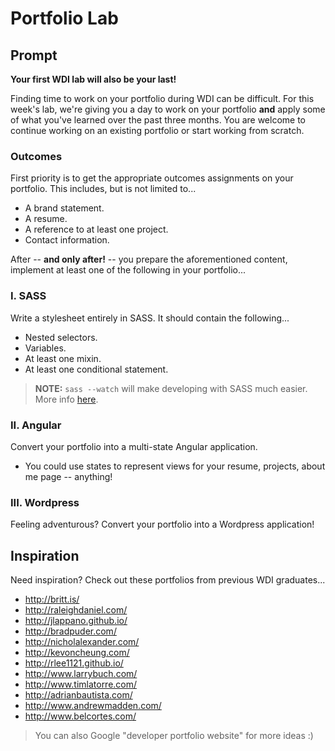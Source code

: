 # Portfolio Lab

## Prompt

**Your first WDI lab will also be your last!**

Finding time to work on your portfolio during WDI can be difficult. For this week's lab, we're giving you a day to work on your portfolio **and** apply some of what you've learned over the past three months. You are welcome to continue working on an existing portfolio or start working from scratch.

### Outcomes

First priority is to get the appropriate outcomes assignments on your portfolio. This includes, but is not limited to...
* A brand statement.
* A resume.
* A reference to at least one project.
* Contact information.

After -- **and only after!** -- you prepare the aforementioned content, implement at least one of the following in your portfolio...

### I. SASS

Write a stylesheet entirely in SASS. It should contain the following...
* Nested selectors.
* Variables.
* At least one mixin.
* At least one conditional statement.

> **NOTE:** `sass --watch` will make developing with SASS much easier. More info [here](http://sass-lang.com/documentation/file.SASS_REFERENCE.html).

### II. Angular

Convert your portfolio into a multi-state Angular application.
* You could use states to represent views for your resume, projects, about me page -- anything!

### III. Wordpress

Feeling adventurous? Convert your portfolio into a Wordpress application!

## Inspiration

Need inspiration? Check out these portfolios from previous WDI graduates...

* http://britt.is/
* http://raleighdaniel.com/
* http://jlappano.github.io/
* http://bradpuder.com/
* http://nicholalexander.com/
* http://kevoncheung.com/
* http://rlee1121.github.io/
* http://www.larrybuch.com/
* http://www.timlatorre.com/
* http://adrianbautista.com/
* http://www.andrewmadden.com/
* http://www.belcortes.com/

> You can also Google "developer portfolio website" for more ideas :)
